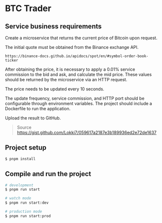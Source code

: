 # BTC Trader

## Service business requirements

Create a microservice that returns the current price of Bitcoin upon request.

The initial quote must be obtained from the Binance exchange API.
```
https://binance-docs.github.io/apidocs/spot/en/#symbol-order-book-ticker
```

After obtaining the price, it is necessary to apply a 0.01% service commission to the bid and ask, and calculate the mid price.
These values should be returned by the microservice via an HTTP request.

The price needs to be updated every 10 seconds.

The update frequency, service commission, and HTTP port should be configurable through environment variables.
The project should include a Dockerfile to run the application.

Upload the result to GitHub.

> Source https://gist.github.com/Lokki7/059617a2187e3b189936ed2e72de1637


## Project setup

```bash
$ pnpm install
```

## Compile and run the project

```bash
# development
$ pnpm run start

# watch mode
$ pnpm run start:dev

# production mode
$ pnpm run start:prod
```